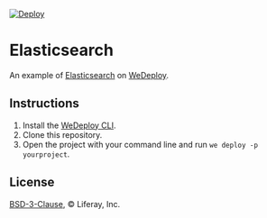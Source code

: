 [![Deploy](https://cdn.wedeploy.com/images/deploy.svg)](https://console.wedeploy.com/deploy?repo=https://github.com/wedeploy-examples/elasticsearch-example/tree/basic)

# Elasticsearch

An example of [Elasticsearch](https://hub.docker.com/_/elasticsearch/) on [WeDeploy](https://wedeploy.com/).

## Instructions

1. Install the [WeDeploy CLI](https://wedeploy.com/docs/intro/using-the-command-line/).
2. Clone this repository.
3. Open the project with your command line and run `we deploy -p yourproject`.

## License

[BSD-3-Clause](./LICENSE.md), © Liferay, Inc.
